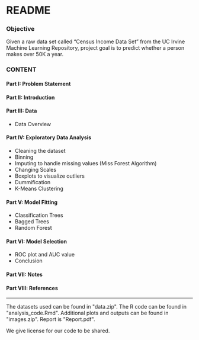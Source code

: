 # README

### Objective 
Given a raw data set called “Census Income Data Set” from the UC Irvine Machine Learning Repository, project goal is to predict whether a person makes over 50K a year.

### CONTENT 
#### Part I: Problem Statement
#### Part II: Introduction
#### Part III: Data
-   Data Overview
#### Part IV: Exploratory Data Analysis
-   Cleaning the dataset
-   Binning
-   Imputing to handle missing values (Miss Forest Algorithm)
-   Changing Scales
-   Boxplots to visualize outliers
-   Dummification
-   K-Means Clustering
#### Part V: Model Fitting
-   Classification Trees
-   Bagged Trees
-   Random Forest
#### Part VI: Model Selection
-   ROC plot and AUC value
-   Conclusion
#### Part VII: Notes
#### Part VIII: References
------------------------------------------------------------------------
The datasets used can be found in "data.zip". The R code can be found in "analysis_code.Rmd". Additional plots and outputs can be found in "images.zip". Report is "Report.pdf".

We give license for our code to be shared. 
